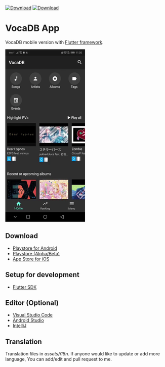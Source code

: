 [![Download](https://img.shields.io/github/v/release/VocaDB/VocaDB-App)](https://github.com/VocaDB/VocaDB-App/releases)
[![Download](https://img.shields.io/github/license/VocaDB/VocaDB-App)](https://github.com/VocaDB/VocaDB-App/LICENSE)


# VocaDB App
VocaDB mobile version with [Flutter framework](https://flutter.dev/). 

![Screenshot](/assets/store/VocaDB/android/vocadb_demo.gif)

## Download

- [Playstore for Android](https://play.google.com/store/apps/details?id=com.coolappz.Vocadb)
- [Playstore (Alpha/Beta)](https://play.google.com/apps/testing/com.coolappz.Vocadb)
- [App Store for iOS](https://itunes.apple.com/us/app/vocadb/id907510673)

## Setup for development
- [Flutter SDK](https://flutter.dev/docs/get-started/install)

## Editor (Optional)
- [Visual Studio Code](https://code.visualstudio.com/)
- [Android Studio](https://developer.android.com/studio)
- [IntelliJ](https://www.jetbrains.com/idea/download/)

## Translation

Translation files in _assets/i18n_. If anyone would like to update or add more language, You can add/edit and pull request to me.